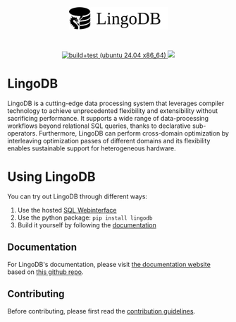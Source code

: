 <div align="center">
  <img src=".github/lingodb-black-title.svg" height="50">
</div>
<p>&nbsp;</p>
<p align="center">
<a href="https://github.com/lingo-db/lingo-db/actions/workflows/workflow-ubuntu-latest-x86_64.yml">
  <img src="https://github.com/lingo-db/lingo-db/actions/workflows/workflow-ubuntu-latest-x86_64.yml/badge.svg" alt="build+test (ubuntu 24.04 x86_64)">
</a>
  <a href="https://codecov.io/gh/lingo-db/lingo-db" >
    <img src="https://codecov.io/gh/lingo-db/lingo-db/branch/main/graph/badge.svg?token=7RC3UD5YEA"/>
  </a>
</p>

# LingoDB
LingoDB is a cutting-edge data processing system that leverages compiler technology to achieve unprecedented flexibility and extensibility without sacrificing performance. It supports a wide range of data-processing workflows beyond relational SQL queries, thanks to declarative sub-operators. Furthermore, LingoDB can perform cross-domain optimization by interleaving optimization passes of different domains and its flexibility enables sustainable support for heterogeneous hardware.

# Using LingoDB
You can try out LingoDB through different ways:
1. Use the hosted [SQL Webinterface](https://www.lingo-db.com/interface/)
2. Use the python package: `pip install lingodb`
3. Build it yourself by following the [documentation](https://www.lingo-db.com/docs/gettingstarted/install/#building-from-source)

## Documentation
For LingoDB's documentation, please visit [the documentation website](https://www.lingo-db.com/docs/) based on [this github repo](https://github.com/lingo-db/lingo-db.github.io).

## Contributing
Before contributing, please first read the [contribution guidelines](https://www.lingo-db.com/docs/next/ForDevelopers/Contributing).